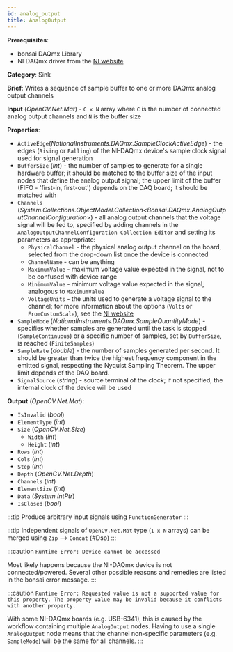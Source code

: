 ```yaml
---
id: analog_output
title: AnalogOutput
---
```


**Prerequisites**:
- bonsai DAQmx Library
- NI DAQmx driver from the [NI website](https://www.ni.com/en-gb/support/downloads/drivers/download.ni-daqmx.html#348669)

**Category**: Sink

**Brief**: Writes a sequence of sample buffer to one or more DAQmx analog output channels

**Input** (*OpenCV.Net.Mat*) - `C x N` array where `C` is the number of connected analog output channels and `N` is the buffer size

**Properties**: 
- `ActiveEdge`(*NationalInstruments.DAQmx.SampleClockActiveEdge*) - the edges (`Rising` or `Falling`) of the NI-DAQmx device's sample clock signal used for signal generation
- `BufferSize` (*int*) - the number of samples to generate for a single hardware buffer; it should be matched to the buffer size of the input nodes that define the analog output signal; the upper limit of the buffer (FIFO - 'first-in, first-out') depends on the DAQ board; it should be matched with
- `Channels` (*System.Collections.ObjectModel.Collection&lt;Bonsai.DAQmx.AnalogOutputChannelConfiguration&gt;*) - all analog output channels that the voltage signal will be fed to, specified by adding channels in the `AnalogOutputChannelConfiguration Collection Editor` and setting its parameters as appropriate:
    - `PhysicalChannel` - the physical analog output channel on the board, selected from the drop-down list once the device is connected
    - `ChannelName` - can be anything
    - `MaximumValue` - maximum voltage value expected in the signal, not to be confused with device range
    - `MinimumValue` - minimum voltage value expected in the signal, analogous to `MaximumValue`
    - `VoltageUnits` - the units used to generate a voltage signal to the channel; for more information about the options (`Volts` or `FromCustomScale`), see the [NI website](https://zone.ni.com/reference/en-XX/help/370471AM-01/mxcprop/attr1184/)
- `SampleMode` (*NationalInstruments.DAQmx.SampleQuantityMode*) - specifies whether samples are generated until the task is stopped (`SampleContinuous`) or a specific number of samples, set by `BufferSize`, is reached (`FiniteSamples`)
- `SampleRate` (*double*) - the number of samples generated per second. It should be greater than twice the highest frequency component in the emitted signal, respecting the Nyquist Sampling Theorem. The upper limit depends of the DAQ board.
- `SignalSource` (*string*) - source terminal of the clock; if not specified, the internal clock of the device will be used

**Output** (*OpenCV.Net.Mat*): 
-   `IsInvalid` (*bool*)
-   `ElementType` (*int*)
-   `Size` (*OpenCV.Net.Size*)
    -   `Width` (*int*)
    -   `Height` (*int*)
- `Rows` (*int*)
- `Cols` (*int*)
- `Step` (*int*)
-   `Depth` (*OpenCV.Net.Depth*)
-   `Channels` (*int*)
-   `ElementSize` (*int*)
- `Data` (*System.IntPtr*)
-   `IsClosed` (*bool*)


:::tip
Produce arbitrary input signals using `FunctionGenerator`
:::

:::tip
Independent signals of `OpenCV.Net.Mat` type (`1 x N` arrays) can be merged using `Zip` --> `Concat` (\#Dsp)
:::


:::caution
`Runtime Error: Device cannot be accessed`

Most likely happens because the NI-DAQmx device is not connected/powered. Several other possible reasons and remedies are listed in the bonsai error message.
:::

:::caution
`Runtime Error: Requested value is not a supported value for this property. The property value may be invalid because it conflicts with another property.`

With some NI-DAQmx boards (e.g. USB-6341), this is caused by the workflow containing multiple `AnalogOutput` nodes. Having to use a single `AnalogOutput` node means that the channel non-specific parameters (e.g. `SampleMode`) will be the same for all channels. 
:::
